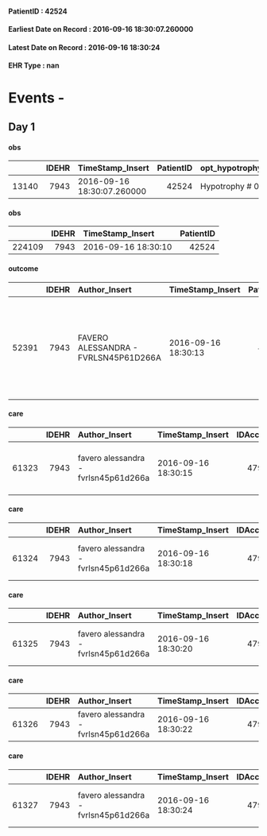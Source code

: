 
#### PatientID : 42524
#### Earliest Date on Record : 2016-09-16 18:30:07.260000
#### Latest Date on Record : 2016-09-16 18:30:24
#### EHR Type : nan

# Events - 

## Day 1

#### obs
|       |   IDEHR | TimeStamp_Insert           |   PatientID | opt_hypotrophy   | chk_eloquence     | asthenia   | dyspnoea   | agitation_behavior_freq   | cognitive_state   |
|------:|--------:|:---------------------------|------------:|:-----------------|:------------------|:-----------|:-----------|:--------------------------|:------------------|
| 13140 |    7943 | 2016-09-16 18:30:07.260000 |       42524 | Hypotrophy # 0   | fluent speech # 0 | Severe # 3 | No # 0     | quiet # 0                 | Polished # 2      |

#### obs
|        |   IDEHR | TimeStamp_Insert    |   PatientID |
|-------:|--------:|:--------------------|------------:|
| 224109 |    7943 | 2016-09-16 18:30:10 |       42524 |

#### outcome
|       |   IDEHR | Author_Insert                        | TimeStamp_Insert    |   PatientID |   IDDigitalSignDocument |   IDPAI_VIDAS | opt_problem               |   opt_problem_num | opt_obiettivo                                                                                         |   opt_obiettivo_num | opt_stato_problema   |   opt_stato_problema_num | opt_interventi                                                                                                             |   opt_interventi_num |
|------:|--------:|:-------------------------------------|:--------------------|------------:|------------------------:|--------------:|:--------------------------|------------------:|:------------------------------------------------------------------------------------------------------|--------------------:|:---------------------|-------------------------:|:---------------------------------------------------------------------------------------------------------------------------|---------------------:|
| 52391 |    7943 | FAVERO ALESSANDRA - FVRLSN45P61D266A | 2016-09-16 18:30:13 |       42524 |                  495498 |         54507 | Altered sleep / wake # 31 |                 4 | The patient report † † he slept satisfactorily in terms of quality ¬ † both in terms of quantity # 62 |                   4 | Open Problem # 1     |                        1 | Counseling - Sharing with the patient the therapeutic path # 522; Implementation of the PAI - Therapeutic adjustment # 519 |                    4 |

#### care
|       |   IDEHR | Author_Insert                        | TimeStamp_Insert    |   IDAccess | EHRType   |   PatientID |   IDTERAPIE_OUTPAT_VIDAS | ds_dose   | opt_via_di_somm   | ds_ora           | dt_data_inizio      |   opt_pregressa |   opt_somm_terapia |   opt_estemporanea |   opt_termina |   opt_somm_in_pompa | opt_farmaco                                   |
|------:|--------:|:-------------------------------------|:--------------------|-----------:|:----------|------------:|-------------------------:|:----------|:------------------|:-----------------|:--------------------|----------------:|-------------------:|-------------------:|--------------:|--------------------:|:----------------------------------------------|
| 61323 |    7943 | favero alessandra - fvrlsn45p61d266a | 2016-09-16 18:30:15 |      47915 | amb       |       42524 |                    38938 | 1/2 cpr   | oral # 0 = 0      | 10 # 10; 18 # 18 | 2016-06-16 00:00:00 |               0 |                  0 |                  0 |             0 |                   0 | carvedilol (carvedilol 6-5 mg tablets) # 1273 |

#### care
|       |   IDEHR | Author_Insert                        | TimeStamp_Insert    |   IDAccess | EHRType   |   PatientID |   IDTERAPIE_OUTPAT_VIDAS | ds_dose   | opt_via_di_somm     | ds_ora   | dt_data_inizio      |   opt_pregressa |   opt_somm_terapia |   opt_estemporanea |   opt_termina |   opt_somm_in_pompa | opt_farmaco                                    |
|------:|--------:|:-------------------------------------|:--------------------|-----------:|:----------|------------:|-------------------------:|:----------|:--------------------|:---------|:--------------------|----------------:|-------------------:|-------------------:|--------------:|--------------------:|:-----------------------------------------------|
| 61324 |    7943 | favero alessandra - fvrlsn45p61d266a | 2016-09-16 18:30:18 |      47915 | amb       |       42524 |                    38939 | 1 patch   | transdermal # 4 = 4 | 08 # 8   | 2016-09-16 00:00:00 |               0 |                  0 |                  0 |             0 |                   0 | nitroglycerin (nitroderm 5mg / 24h tts) # 1189 |

#### care
|       |   IDEHR | Author_Insert                        | TimeStamp_Insert    |   IDAccess | EHRType   |   PatientID |   IDTERAPIE_OUTPAT_VIDAS | ds_dose   | opt_via_di_somm   | ds_ora   | dt_data_inizio      |   opt_pregressa |   opt_somm_terapia |   opt_estemporanea |   opt_termina |   opt_somm_in_pompa | opt_farmaco                                  |
|------:|--------:|:-------------------------------------|:--------------------|-----------:|:----------|------------:|-------------------------:|:----------|:------------------|:---------|:--------------------|----------------:|-------------------:|-------------------:|--------------:|--------------------:|:---------------------------------------------|
| 61325 |    7943 | favero alessandra - fvrlsn45p61d266a | 2016-09-16 18:30:20 |      47915 | amb       |       42524 |                    38940 | 1 tablet  | oral # 0 = 0      | 22 # 22  | 2016-07-16 00:00:00 |               0 |                  0 |                  0 |             0 |                   0 | ursodeoxycholic acid (udca 450mg cps) # 1027 |

#### care
|       |   IDEHR | Author_Insert                        | TimeStamp_Insert    |   IDAccess | EHRType   |   PatientID |   IDTERAPIE_OUTPAT_VIDAS | ds_altro_farmaco   | ds_dose   | opt_via_di_somm   | ds_ora           | dt_data_inizio      | ds_note_y   |   opt_pregressa |   opt_somm_terapia |   opt_estemporanea |   opt_termina |   opt_somm_in_pompa | opt_farmaco              |
|------:|--------:|:-------------------------------------|:--------------------|-----------:|:----------|------------:|-------------------------:|:-------------------|:----------|:------------------|:-----------------|:--------------------|:------------|----------------:|-------------------:|-------------------:|--------------:|--------------------:|:-------------------------|
| 61326 |    7943 | favero alessandra - fvrlsn45p61d266a | 2016-09-16 18:30:22 |      47915 | amb       |       42524 |                    38941 | kreon              | 1 tablet  | oral # 0 = 0      | 13 # 13; 20 # 20 | 2016-06-16 00:00:00 | at meals    |               0 |                  0 |                  0 |             0 |                   0 | other (see notes) # 2004 |

#### care
|       |   IDEHR | Author_Insert                        | TimeStamp_Insert    |   IDAccess | EHRType   |   PatientID |   IDTERAPIE_OUTPAT_VIDAS | ds_dose   | opt_via_di_somm   | ds_ora   | dt_data_inizio      |   opt_pregressa |   opt_somm_terapia |   opt_estemporanea |   opt_termina |   opt_somm_in_pompa | opt_farmaco                                |
|------:|--------:|:-------------------------------------|:--------------------|-----------:|:----------|------------:|-------------------------:|:----------|:------------------|:---------|:--------------------|----------------:|-------------------:|-------------------:|--------------:|--------------------:|:-------------------------------------------|
| 61327 |    7943 | favero alessandra - fvrlsn45p61d266a | 2016-09-16 18:30:24 |      47915 | amb       |       42524 |                    38942 | 1 tablet  | oral # 0 = 0      | 08 # 8   | 2016-08-16 00:00:00 |               0 |                  0 |                  0 |             0 |                   0 | pantoprazole (pantorc 40 mg tablets) # 966 |


